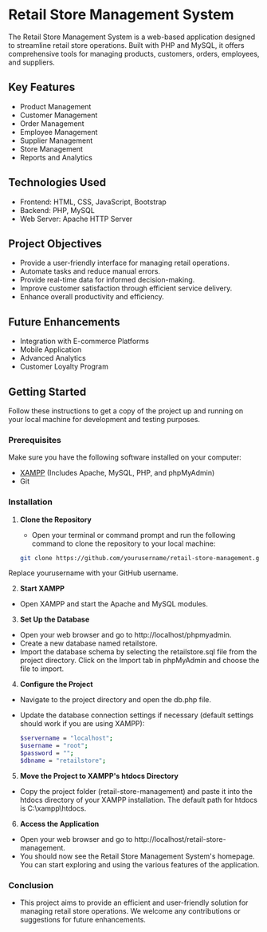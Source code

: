 # Retail Store Management System

The Retail Store Management System is a web-based application designed to streamline retail store operations. Built with PHP and MySQL, it offers comprehensive tools for managing products, customers, orders, employees, and suppliers.

## Key Features

- Product Management
- Customer Management
- Order Management
- Employee Management
- Supplier Management
- Store Management
- Reports and Analytics

## Technologies Used

- Frontend: HTML, CSS, JavaScript, Bootstrap
- Backend: PHP, MySQL
- Web Server: Apache HTTP Server

## Project Objectives

- Provide a user-friendly interface for managing retail operations.
- Automate tasks and reduce manual errors.
- Provide real-time data for informed decision-making.
- Improve customer satisfaction through efficient service delivery.
- Enhance overall productivity and efficiency.

## Future Enhancements

- Integration with E-commerce Platforms
- Mobile Application
- Advanced Analytics
- Customer Loyalty Program

## Getting Started

Follow these instructions to get a copy of the project up and running on your local machine for development and testing purposes.

### Prerequisites

Make sure you have the following software installed on your computer:

- [XAMPP](https://www.apachefriends.org/index.html) (Includes Apache, MySQL, PHP, and phpMyAdmin)
- Git

### Installation

1. **Clone the Repository**

   - Open your terminal or command prompt and run the following command to clone the repository to your local machine:

   ```sh
   git clone https://github.com/yourusername/retail-store-management.git
Replace yourusername with your GitHub username.

2. **Start XAMPP**

  - Open XAMPP and start the Apache and MySQL modules.

3. **Set Up the Database**

  - Open your web browser and go to http://localhost/phpmyadmin.
  - Create a new database named retailstore.
  - Import the database schema by selecting the retailstore.sql file from the project directory. Click on the Import tab in phpMyAdmin and choose the file to import.

4. **Configure the Project**

  - Navigate to the project directory and open the db.php file.

  - Update the database connection settings if necessary (default settings should work if you are using XAMPP):
    ```sh
    $servername = "localhost";
    $username = "root";
    $password = "";
    $dbname = "retailstore";

5. **Move the Project to XAMPP's htdocs Directory**

  - Copy the project folder (retail-store-management) and paste it into the htdocs directory of your XAMPP installation. The default path for htdocs is C:\xampp\htdocs.

6. **Access the Application**

  - Open your web browser and go to http://localhost/retail-store-management.
  - You should now see the Retail Store Management System's homepage. You can start exploring and using the various features of the application.

### Conclusion
  - This project aims to provide an efficient and user-friendly solution for managing retail store operations. We welcome any contributions or suggestions for future enhancements.
